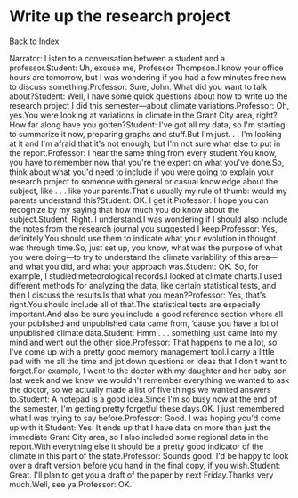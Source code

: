 # Write up the research project
[Back to Index](https://github.com/windows10010/tpoExtractor/blob/master/README.md)

Narrator: Listen to a conversation between a student and a professor.Student: Uh, excuse me, Professor Thompson.I know your office hours are tomorrow, but I was wondering if you had a few minutes free now to discuss something.Professor: Sure, John. What did you want to talk about?Student: Well, I have some quick questions about how to write up the research project I did this semester—about climate variations.Professor: Oh, yes.You were looking at variations in climate in the Grant City area, right?How far along have you gotten?Student: I've got all my data, so I'm starting to summarize it now, preparing graphs and stuff.But I'm just. . . I'm looking at it and I'm afraid that it's not enough, but I'm not sure what else to put in the report.Professor: I hear the same thing from every student.You know, you have to remember now that you're the expert on what you've done.So, think about what you'd need to include if you were going to explain your research project to someone with general or casual knowledge about the subject, like . . . like your parents.That's usually my rule of thumb: would my parents understand this?Student: OK. I get it.Professor: I hope you can recognize by my saying that how much you do know about the subject.Student: Right. I understand.I was wondering if I should also include the notes from the research journal you suggested I keep.Professor: Yes, definitely.You should use them to indicate what your evolution in thought was through time.So, just set up, you know, what was the purpose of what you were doing—to try to understand the climate variability of this area—and what you did, and what your approach was.Student: OK. So, for example, I studied meteorological records.I looked at climate charts.I used different methods for analyzing the data, like certain statistical tests, and then I discuss the results.Is that what you mean?Professor: Yes, that's right.You should include all of that.The statistical tests are especially important.And also be sure you include a good reference section where all your published and unpublished data came from, ‘cause you have a lot of unpublished climate data.Student: Hmm . . . something just came into my mind and went out the other side.Professor: That happens to me a lot, so I've come up with a pretty good memory management tool.I carry a little pad with me all the time and jot down questions or ideas that I don't want to forget.For example, I went to the doctor with my daughter and her baby son last week and we knew we wouldn't remember everything we wanted to ask the doctor, so we actually made a list of five things we wanted answers to.Student: A notepad is a good idea.Since I'm so busy now at the end of the semester, I'm getting pretty forgetful these days.OK. I just remembered what I was trying to say before.Professor: Good. I was hoping you'd come up with it.Student: Yes. It ends up that I have data on more than just the immediate Grant City area, so I also included some regional data in the report.With everything else it should be a pretty good indicator of the climate in this part of the state.Professor: Sounds good. I'd be happy to look over a draft version before you hand in the final copy, if you wish.Student: Great. I'll plan to get you a draft of the paper by next Friday.Thanks very much.Well, see ya.Professor: OK.
 
